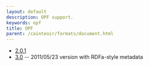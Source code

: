 ```yaml
---
layout: default
description: OPF support.
keywords: opf
title: OPF
parent: /cainteoir/formats/document.html
---
```


*  [2.0.1](opf201)
*  [3.0](opf30-20110523) -- 2011/05/23 version with RDFa-style metadata
